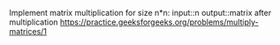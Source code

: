 Implement matrix multiplication for size n*n:
input::n
output::matrix after multiplication
https://practice.geeksforgeeks.org/problems/multiply-matrices/1
